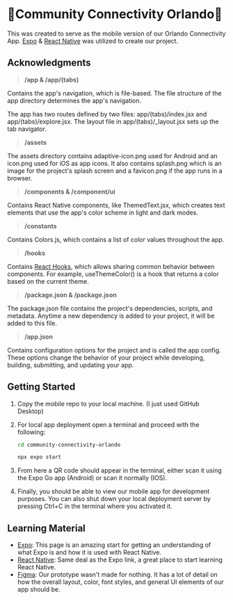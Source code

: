 # 🔗Community Connectivity Orlando🔗

This was created to serve as the mobile version of our Orlando Connectivity App. [Expo](https://expo.dev) & [React Native](https://reactnative.dev/) was utilized to create our project.

## Acknowledgments

>**/app & /app/(tabs)**

Contains the app's navigation, which is file-based. The file structure of the app directory determines the app's navigation.

The app has two routes defined by two files: app/(tabs)/index.jsx and app/(tabs)/explore.jsx. The layout file in app/(tabs)/_layout.jsx sets up the tab navigator.

>**/assets**

The assets directory contains adaptive-icon.png used for Android and an icon.png used for iOS as app icons. It also contains splash.png which is an image for the project's splash screen and a favicon.png if the app runs in a browser.

>**/components & /component/ui**

Contains React Native components, like ThemedText.jsx, which creates text elements that use the app's color scheme in light and dark modes.


>**/constants**

Contains Colors.js, which contains a list of color values throughout the app.


>**/hooks**

Contains [React Hooks](https://react.dev/reference/react/hooks), which allows sharing common behavior between components. For example, useThemeColor() is a hook that returns a color based on the current theme.


>**/package.json & /package.json**

The package.json file contains the project's dependencies, scripts, and metadata. Anytime a new dependency is added to your project, it will be added to this file.

>**/app.json**

Contains configuration options for the project and is called the app config. These options change the behavior of your project while developing, building, submitting, and updating your app.




## Getting Started

1. Copy the mobile repo to your local machine. (I just used GitHub Desktop)


2. For local app deployment open a terminal and proceed with the following:


   ```bash
   cd community-connectivity-orlando
   ```

   ```bash
   npx expo start
   ```

3. From here a QR code should appear in the terminal, either scan it using the Expo Go app (Android) or scan it normally (IOS).


4. Finally, you should be able to view our mobile app for development purposes. You can also shut down your local deployment server by pressing Ctrl+C in the terminal where you activated it.

## Learning Material

- [Expo](https://docs.expo.dev/tutorial/create-your-first-app/): This page is an amazing start for getting an understanding of what Expo is and how it is used with React Native.
- [React Native](https://reactnative.dev/docs/getting-started): Same deal as the Expo link, a great place to start learning React Native.
- [Figma](https://www.figma.com/design/38X70KMmqYRxxdYEGfmz8g/Community-Resource-Centers-Project?node-id=25-21&p=f&t=VgXICtYJkSvrTMIK-0): Our prototype wasn't made for nothing. It has a lot of detail on how the overall layout, color, font styles, and general UI elements of our app should be.